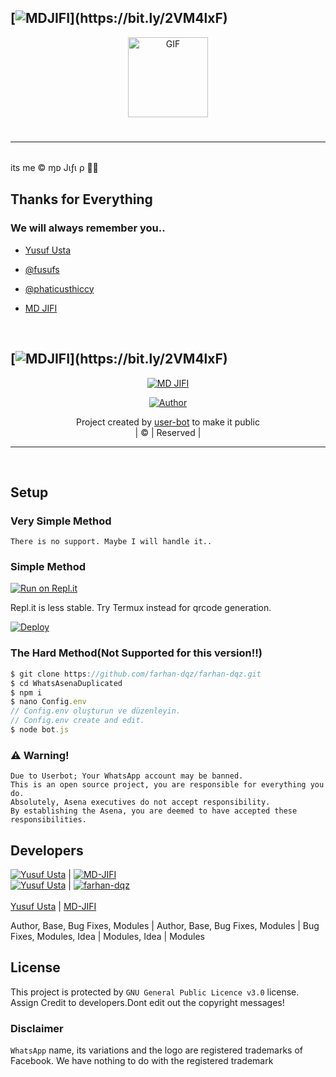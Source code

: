 ## [![MDJIFI](https://readme-typing-svg.herokuapp.com?font=Road+Rage&color=ff0000&lines=Welcome+to+my+repo...;Created+by+Mohamed+Jifi...;This+is+User+bot;And+more+features...)](https://bit.ly/2VM4lxF)

<p align="center">
<img src="https://media.giphy.com/media/4dM1U76aAQ3dbE6bc3/giphy.gif" alt="GIF" width="128" height="128"/>
</p>

#
----


<BR>
its me © ɱᴅ Jιƒι ρ 🕵️‍♂️

<BR>

## Thanks for Everything 
### We will always remember you..

- [Yusuf Usta](https://github.com/yusufusta)
- [@fusufs](https://t.me/fusufs)
- [@phaticusthiccy](https://github.com/phaticusthiccy)

- [ MD JIFI ](https://github.com/MD-JIFI)

<BR>

## [![MDJIFI](https://readme-typing-svg.herokuapp.com?font=Road+Rage&color=ff0000&lines=Welcome+to+mdjifi+WA+Bot+repo...;Created+by+Mohamed+Jifi...;This+is+User+bot;And+more+features...)](https://bit.ly/2VM4lxF)

 </a>
</p>
<div align="center">
 <p align="center">
<a href="#"><img title="MD JIFI" src="https://img.shields.io/badge/MOHAMEDJIFI-red?colorA=%23ff0000&colorB=%23017e40&style=for-the-badge"></a>
</p>
  <p align="center">
<a href="https://github.com/MD-JIFI"><img title="Author" src="https://img.shields.io/badge/Author-MDJIFI-toxic/MDJIFI?color=blue&style=for-the-badge&logo=whatsapp"></a>
</p>
</div>
<p align="center">
Project created by <a href="https://github.com/MD-JIFI">user-bot</a> to make it public
    <br>
       | © |
        Reserved |
    <br> 
</p>

----

<BR>

## Setup
### Very Simple Method
`There is no support. Maybe I will handle it..`

### Simple Method
[![Run on Repl.it](https://repl.it/badge/github/quiec/whatsasena)](https://repl.it/@phaticusthiccy/WhatsAsena-QR)

Repl.it is less stable. Try Termux instead for qrcode generation.


[![Deploy](https://www.herokucdn.com/deploy/button.svg)](https://heroku.com/deploy?template=https://github.com/farhan-dqz/privatebot.git:/)

### The Hard Method(Not Supported for this version!!)
```js
$ git clone https://github.com/farhan-dqz/farhan-dqz.git
$ cd WhatsAsenaDuplicated
$ npm i
$ nano Config.env
// Config.env oluşturun ve düzenleyin.
// Config.env create and edit.
$ node bot.js
```

### ⚠️ Warning! 
```
Due to Userbot; Your WhatsApp account may be banned.
This is an open source project, you are responsible for everything you do. 
Absolutely, Asena executives do not accept responsibility.
By establishing the Asena, you are deemed to have accepted these responsibilities.
```

## Developers

[![Yusuf Usta](https://github.com/yusufusta.png?size=50)](https://quiec.tech) | [![MD-JIFI](https://github.com/MD-JIFI.png?size=100)](https://github.com/MD-JIFI)
<BR>
[![Yusuf Usta](https://github.com/yusufusta.png?size=50)](https://quiec.tech) | [![farhan-dqz](https://github.com/farhan-dqz.png?size=50)](https://github.com/farhan-dqz)
<BR>
<BR>
[Yusuf Usta](https://t.me/fusufs)    |    [MD-JIFI](https://github.com/MD-JIFI)

Author, Base, Bug Fixes, Modules | Author, Base, Bug Fixes, Modules | Bug Fixes, Modules, Idea | Modules, Idea | Modules


## License
This project is protected by `GNU General Public Licence v3.0` license.
Assign Credit to developers.Dont edit out the copyright messages!

### Disclaimer
`WhatsApp` name, its variations and the logo are registered trademarks of Facebook. We have nothing to do with the registered trademark
